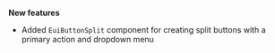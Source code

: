 **New features**

- Added `EuiButtonSplit` component for creating split buttons with a primary action and dropdown menu
